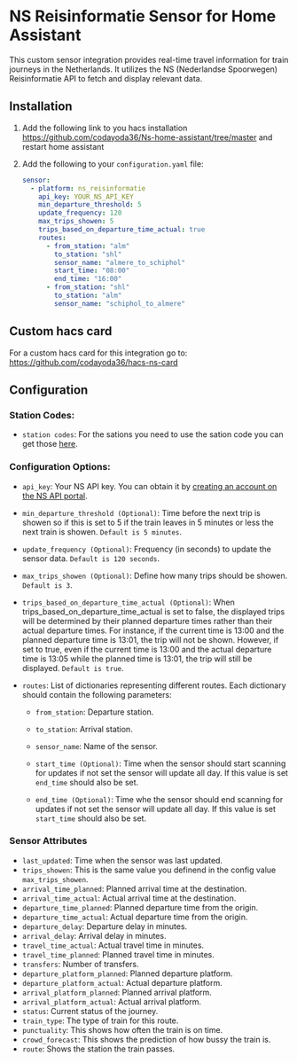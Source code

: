 # NS Reisinformatie Sensor for Home Assistant

This custom sensor integration provides real-time travel information for train journeys in the Netherlands. It utilizes the NS (Nederlandse Spoorwegen) Reisinformatie API to fetch and display relevant data.

## Installation

1. Add the following link to you hacs installation https://github.com/codayoda36/Ns-home-assistant/tree/master and restart home assistant 

2. Add the following to your `configuration.yaml` file:

    ```yaml
    sensor:
      - platform: ns_reisinformatie
        api_key: YOUR_NS_API_KEY
        min_departure_threshold: 5
        update_frequency: 120
        max_trips_showen: 5
        trips_based_on_departure_time_actual: true
        routes:
          - from_station: "alm"
            to_station: "shl"
            sensor_name: "almere_to_schiphol"
            start_time: "08:00"
            end_time: "16:00"
          - from_station: "shl"
            to_station: "alm"
            sensor_name: "schiphol_to_almere"
    ```

## Custom hacs card
For a custom hacs card for this integration go to: https://github.com/codayoda36/hacs-ns-card
## Configuration

### Station Codes:
- `station codes`: For the sations you need to use the sation code you can get those [here](https://nl.wikipedia.org/wiki/Lijst_van_spoorwegstations_in_Nederland).
  
### Configuration Options:

- `api_key`: Your NS API key. You can obtain it by [creating an account on the NS API portal](https://apiportal.ns.nl/).
- `min_departure_threshold (Optional)`: Time before the next trip is showen so if this is set to 5 if the train leaves in 5 minutes or less the next train is showen. `Default is 5 minutes`.
- `update_frequency (Optional)`: Frequency (in seconds) to update the sensor data. `Default is 120 seconds`.
- `max_trips_showen (Optional)`: Define how many trips should be showen. `Default is 3`.
- `trips_based_on_departure_time_actual (Optional)`: When trips_based_on_departure_time_actual is set to false, the displayed trips will be determined by their planned departure times rather than their actual departure times. For instance, if the current time is 13:00 and the planned departure time is 13:01, the trip will not be shown. However, if set to true, even if the current time is 13:00 and the actual departure time is 13:05 while the planned time is 13:01, the trip will still be displayed. `Default is true`.
- `routes`: List of dictionaries representing different routes. Each dictionary should contain the following parameters:

  - `from_station`: Departure station.
  
  - `to_station`: Arrival station.
  
  - `sensor_name`: Name of the sensor.

  - `start_time (Optional)`: Time when the sensor should start scanning for updates if not set the sensor will update all 
   day. If this value is set `end_time` should also be set.
    
  - `end_time (Optional)`: Time whe the sensor should end scanning for updates if not set the sensor will update all day. 
  If this value is set `start_time` should also be set.
 
### Sensor Attributes
- `last_updated`: Time when the sensor was last updated.
- `trips_showen`: This is the same value you definend in the config value `max_trips_showen`.
- `arrival_time_planned`: Planned arrival time at the destination.
- `arrival_time_actual`: Actual arrival time at the destination.
- `departure_time_planned`: Planned departure time from the origin.
- `departure_time_actual`: Actual departure time from the origin.
- `departure_delay`: Departure delay in minutes.
- `arrival_delay`: Arrival delay in minutes.
- `travel_time_actual`: Actual travel time in minutes.
- `travel_time_planned`: Planned travel time in minutes.
- `transfers`: Number of transfers.
- `departure_platform_planned`: Planned departure platform.
- `departure_platform_actual`: Actual departure platform.
- `arrival_platform_planned`: Planned arrival platform.
- `arrival_platform_actual`: Actual arrival platform.
- `status`: Current status of the journey.
- `train_type`: The type of train for this route.
- `punctuality`: This shows how often the train is on time.
- `crowd_forecast`: This shows the prediction of how bussy the train is.
- `route`: Shows the station the train passes.
